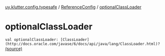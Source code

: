 [uy.klutter.config.typesafe](../index.md) / [ReferenceConfig](index.md) / [optionalClassLoader](.)


# optionalClassLoader

`val optionalClassLoader: [ClassLoader](http://docs.oracle.com/javase/6/docs/api/java/lang/ClassLoader.html)?` [(source)](https://github.com/kohesive/klutter/blob/master/config-typesafe-jdk6/src/main/kotlin/uy/klutter/config/typesafe/ConfigLoading.kt#L85)


